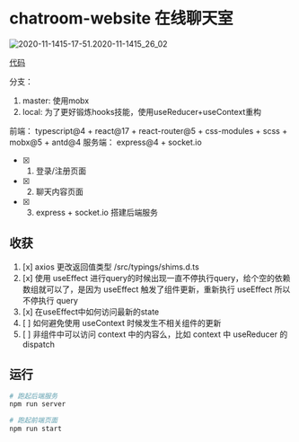 # chatroom-website 在线聊天室

![2020-11-1415-17-51.2020-11-1415_26_02](https://cdn.jsdelivr.net/gh/SHERlocked93/pic@master/uPic/2020-11-14%2015-17-51.2020-11-14%2015_26_02.gif)

[代码](https://sherlocked93.github.io/chatroom-website)

分支：
1. master: 使用mobx
2. local: 为了更好锻炼hooks技能，使用useReducer+useContext重构

前端： typescript@4 + react@17 + react-router@5 + css-modules + scss + mobx@5 + antd@4
服务端： express@4 + socket.io

- [x] 1. 登录/注册页面
- [x] 2. 聊天内容页面
- [x] 3. express + socket.io 搭建后端服务



## 收获

1. [x] axios 更改返回值类型 /src/typings/shims.d.ts
2. [x] 使用 useEffect 进行query的时候出现一直不停执行query，给个空的依赖数组就可以了，是因为 useEffect 触发了组件更新，重新执行 useEffect 所以不停执行 query
3. [x] 在useEffect中如何访问最新的state
4. [ ] 如何避免使用 useContext 时候发生不相关组件的更新
5. [ ] 非组件中可以访问 context 中的内容么，比如 context 中 useReducer 的 dispatch

## 运行

```bash
# 跑起后端服务
npm run server
```

```bash
# 跑起前端页面
npm run start
```
